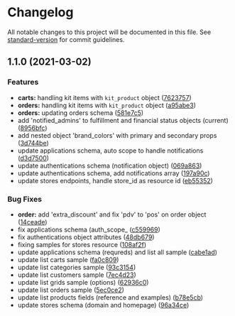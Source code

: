 # Changelog

All notable changes to this project will be documented in this file. See [standard-version](https://github.com/conventional-changelog/standard-version) for commit guidelines.

## 1.1.0 (2021-03-02)


### Features

* **carts:** handling kit items with `kit_product` object ([7623757](https://github.com/ecomplus/store-api-docs/commit/76237572ae44d6dc8f1be114223a1a22447b1994))
* **orders:** handling kit items with `kit_product` object ([a95abe3](https://github.com/ecomplus/store-api-docs/commit/a95abe32bbf2378996302b413cc0cb203cf352c6))
* **orders:** updating orders schema ([581e7c5](https://github.com/ecomplus/store-api-docs/commit/581e7c5c8ffd10004351261de0fe29364d46b263))
* add 'notified_admins' to fulfillment and financial status objects (current) ([8956bfc](https://github.com/ecomplus/store-api-docs/commit/8956bfcee87eff033170fd6d6e41c2102d7e8da0))
* add nested object 'brand_colors' with primary and secondary props ([3d744be](https://github.com/ecomplus/store-api-docs/commit/3d744bef1c158a4700012e8c100e3a7137f400aa))
* update applications schema, auto scope to handle notifications ([d3d7500](https://github.com/ecomplus/store-api-docs/commit/d3d7500b7c7a4bfb859ae1c0addef027731c5f93))
* update authentications schema (notification object) ([069a863](https://github.com/ecomplus/store-api-docs/commit/069a863d230faed3d17c4db080bc3c5a7b6843ba))
* update authentications schema, add notifications array ([197a90c](https://github.com/ecomplus/store-api-docs/commit/197a90ca86d42b28d965befaa0a00c4b6ca7db9d))
* update stores endpoints, handle store_id as resource id ([eb55352](https://github.com/ecomplus/store-api-docs/commit/eb55352b54fa50876653f552a10d07f688fc4c6b))


### Bug Fixes

* **order:** add 'extra_discount' and fix 'pdv' to 'pos' on order object ([14ceade](https://github.com/ecomplus/store-api-docs/commit/14ceade62acb622875fecf2481266183614da1af))
* fix applications schema (auth_scope_ ([c559969](https://github.com/ecomplus/store-api-docs/commit/c559969594d9d69d6e6e353b32bb6a376f51ba92))
* fix authentications object attributes ([48db679](https://github.com/ecomplus/store-api-docs/commit/48db679b4afabd74a6b49bc93ca3a23567e086de))
* fixing samples for stores resource ([108af2f](https://github.com/ecomplus/store-api-docs/commit/108af2f8f1b0c4f5546b3e5232cc72767cd0d5b2))
* update applications schema (requreds) and list all sample ([cabe1ad](https://github.com/ecomplus/store-api-docs/commit/cabe1ada989ab903d1daa10e66414d2961c65605))
* update list carts sample ([fa0c809](https://github.com/ecomplus/store-api-docs/commit/fa0c80954100c0d3726a24ee58547902ccfb9a71))
* update list categories sample ([93c3154](https://github.com/ecomplus/store-api-docs/commit/93c3154d08e09a1a717a7ba405951b1250bb5495))
* update list customers sample ([7ec4d23](https://github.com/ecomplus/store-api-docs/commit/7ec4d23194adfcf0a886a7b6d3dc4baf9a97fbd4))
* update list grids sample (options) ([62936c0](https://github.com/ecomplus/store-api-docs/commit/62936c0481d2781cc0d6a6c2daccdd00f3e362a7))
* update list orders sample ([5ec0ce2](https://github.com/ecomplus/store-api-docs/commit/5ec0ce2d64a88a9b2bdbc8573a0bdef7764017e2))
* update list products fields (reference and examples) ([b78e5cb](https://github.com/ecomplus/store-api-docs/commit/b78e5cb864c3b5e482d207f73b284c7059e847b8))
* update stores schema (domain and homepage) ([96a34ce](https://github.com/ecomplus/store-api-docs/commit/96a34ce279121c52e48f6445a19ae671d0aace66))
